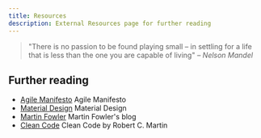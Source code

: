 ```yaml
---
title: Resources
description: External Resources page for further reading
---
```


> "There is no passion to be found playing small – in settling for a life that is less than the one you are capable of living"
> <cite>– Nelson Mandel</cite>

## Further reading

- [Agile Manifesto](https://agilemanifesto.org/) Agile Manifesto
- [Material Design](https://m3.material.io/foundations) Material Design
- [Martin Fowler](https://martinfowler.com/) Martin Fowler's blog
- [Clean Code](https://www.amazon.com/Clean-Code-Handbook-Software-Craftsmanship/dp/0132350882) Clean Code by Robert C. Martin
